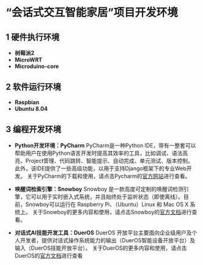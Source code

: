 
# “会话式交互智能家居”项目开发环境 

## 1 硬件执行环境
 - **树莓派2**
 - **MicroWRT**
 - **Microduino-core**


 
 ## 2 软件运行环境
 - **Raspbian**
 - **Ubuntu 8.04**
 
 ## 3 编程开发环境
 - **Python开发环境：PyCharm**
PyCharm是一种Python IDE，带有一整套可以帮助用户在使用Python语言开发时提高其效率的工具，比如调试、语法高亮、Project管理、代码跳转、智能提示、自动完成、单元测试、版本控制。此外，该IDE提供了一些高级功能，以用于支持Django框架下的专业Web开发。
关于PyCharm的下载和使用，请点击Pycharm的[官方网站][1]进行查看。

 - **唤醒词检索引擎：Snowboy**
Snowboy 是一款高度可定制的唤醒词检测引擎，它可以用于实时嵌入式系统，并且始终处于监听状态（即使离线）。目前，Snowboy可以运行在 Raspberry Pi、（Ubuntu）Linux 和 Mac OS X 系统上。
关于Snowboy的更多内容和使用，请点击Snowboy的[官方文档][2]进行查看。

 - **对话式AI技能开发工具：DuerOS**
DuerOS 开放平台主要面向企业级用户及个人开发者，提供对话式操作系统能力的输出（DuerOS智能设备开放平台）及输入（DuerOS技能开放平台）。
关于DuerOS的更多内容和使用，请点击DuerOS的[官方文档][3]进行查看


  [1]: https://www.jetbrains.com/zh/pycharm/specials/pycharm/pycharm.html?utm_source=baidu&utm_medium=cpc&utm_campaign=cn-bai-br-pycharm-ex-pc&utm_content=pycharm-pure&utm_term=pycharm&gclid=CMCn3eCTk9oCFUTgvAodPK8CTA&gclsrc=ds&dclid=CPGO5uCTk9oCFUs6lgodfoICDQ
  [2]: http://docs.kitt.ai/snowboy/
  [3]: https://dueros.baidu.com/didp/doc/index
